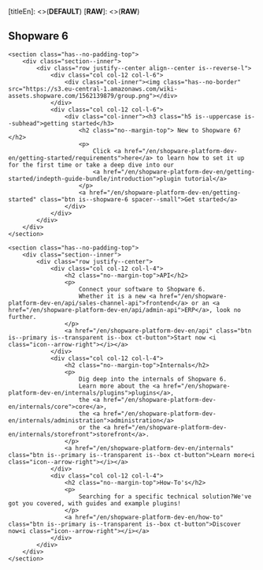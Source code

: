 [titleEn]: <>(__DEFAULT__)
[__RAW__]: <>(__RAW__)

<style type="text/css">
    .is--xl, .category--articles, .category--details, .category--title {
        display: none;
    }
    
    .wiki--content {
        margin: 0;
        padding: 2rem;
    }
    
    .wiki-content--category {
         max-width: 100%;
     }
     
    .platform-main-content .is--subhead {
        font-size: 12px;
        letter-spacing: 2px;
        font-weight: 300;
        margin-bottom: 5px;
    }
    
    .platform-main-content .ct-button {
        margin-top: 10px;
    }
    
    .platform-main-content .has--no-border {
        border: 0 none;
    }
    
    .platform-main-content .has--no-border:hover {
        border: 0 none;
    }
</style>

<div class="platform-main-content">
    <section class="has--no-padding-bottom has--no-padding-top">
        <div class="section--inner">
            <div class="row justify--center">
                <div class="col col-12 is--text-centered">
                    <div class="col-inner"><h1>Shopware 6</h1></div>
                </div>
            </div>
        </div>
    </section>
    
    <section class="has--no-padding-top">
        <div class="section--inner">
            <div class="row justify--center align--center is--reverse-l">
                <div class="col col-12 col-l-6">
                    <div class="col-inner"><img class="has--no-border" src="https://s3.eu-central-1.amazonaws.com/wiki-assets.shopware.com/1562139879/group.png"></div>
                </div>
                <div class="col col-12 col-l-6">
                    <div class="col-inner"><h3 class="h5 is--uppercase is--subhead">getting started</h3>
                        <h2 class="no--margin-top"> New to Shopware 6?</h2>
                        <p>
                            Click <a href="/en/shopware-platform-dev-en/getting-started/requirements">here</a> to learn how to set it up for the first time or take a deep dive into our
                            <a href="/en/shopware-platform-dev-en/getting-started/indepth-guide-bundle/introduction">plugin tutorial</a>
                        </p>
                        <a href="/en/shopware-platform-dev-en/getting-started" class="btn is--shopware-6 spacer--small">Get started</a>
                    </div>
                </div>
            </div>
        </div>
    </section>
    
    <section class="has--no-padding-top">
        <div class="section--inner">
            <div class="row justify--center">
                <div class="col col-12 col-l-4">
                    <h2 class="no--margin-top">API</h2>
                    <p>
                        Connect your software to Shopware 6.
                        Whether it is a new <a href="/en/shopware-platform-dev-en/api/sales-channel-api">frontend</a> or an <a href="/en/shopware-platform-dev-en/api/admin-api">ERP</a>, look no further.
                    </p>
                    <a href="/en/shopware-platform-dev-en/api" class="btn is--primary is--transparent is--box ct-button">Start now <i class="icon--arrow-right"></i></a>
                </div>
                <div class="col col-12 col-l-4">
                    <h2 class="no--margin-top">Internals</h2>
                    <p>
                        Dig deep into the internals of Shopware 6.
                        Learn more about the <a href="/en/shopware-platform-dev-en/internals/plugins">plugins</a>,
                        the <a href="/en/shopware-platform-dev-en/internals/core">core</a>,
                        the <a href="/en/shopware-platform-dev-en/internals/administration">administration</a>
                        or the <a href="/en/shopware-platform-dev-en/internals/storefront">storefront</a>.
                    </p>
                    <a href="/en/shopware-platform-dev-en/internals" class="btn is--primary is--transparent is--box ct-button">Learn more<i class="icon--arrow-right"></i></a>
                </div>
                <div class="col col-12 col-l-4">
                    <h2 class="no--margin-top">How-To's</h2>
                    <p>
                        Searching for a specific technical solution?We've got you covered, with guides and example plugins!
                    </p>
                    <a href="/en/shopware-platform-dev-en/how-to" class="btn is--primary is--transparent is--box ct-button">Discover now<i class="icon--arrow-right"></i></a>
                </div>
            </div>
        </div>
    </section>
</div>
